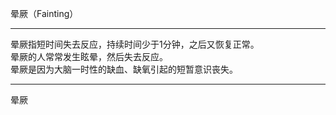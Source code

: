 晕厥（Fainting）

---

晕厥指短时间失去反应，持续时间少于1分钟，之后又恢复正常。  
晕厥的人常常发生眩晕，然后失去反应。  
晕厥是因为大脑一时性的缺血、缺氧引起的短暂意识丧失。

---

晕厥

